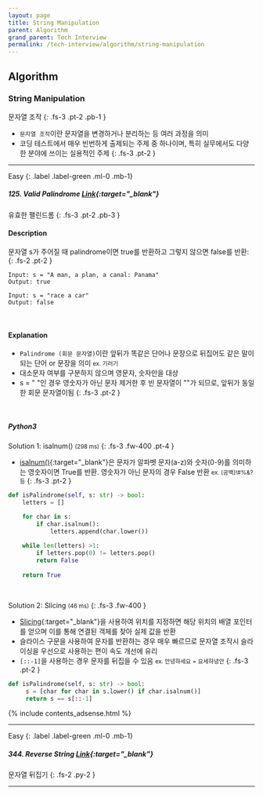 ```yaml
---
layout: page
title: String Manipulation
parent: Algorithm
grand_parent: Tech Interview
permalink: /tech-interview/algorithm/string-manipulation
---
```


## Algorithm

### String Manipulation
문자열 조작
{: .fs-3 .pt-2 .pb-1 }

- `문자열 조작`이란 문자열을 변경하거나 분리하는 등 여러 과정을 의미
- 코딩 테스트에서 매우 빈번하게 출제되는 주제 중 하나이며, 특히 실무에서도 다양한 분야에 쓰이는 실용적인 주제
{: .fs-3 .pt-2 }

---
Easy
{: .label .label-green .ml-0 .mb-1}

##### 125. Valid Palindrome [Link](https://leetcode.com/problems/valid-palindrome){:target="_blank"}
유효한 팰린드롬 
{: .fs-3 .pt-2 .pb-3 }

#### Description

문자열 s가 주어질 때 palindrome이면 true를 반환하고 그렇지 않으면 false를 반환:
{: .fs-2 .pt-2 }

```
Input: s = "A man, a plan, a canal: Panama"
Output: true

Input: s = "race a car"
Output: false
```

<br />

#### Explanation

- `Palindrome (회문 문자열)`이란 앞뒤가 똑같은 단어나 문장으로 뒤집어도 같은 말이 되는 단어 or 문장을 의미 <small>ex. 기러기</small>
- 대소문자 여부를 구분하지 않으며 영문자, 숫자만을 대상
- s = " "인 경우 영숫자가 아닌 문자 제거한 후 빈 문자열이 ""가 되므로, 앞뒤가 동일한 회문 문자열이됨
{: .fs-3 .pt-2 }

<br />

##### Python3

Solution 1: isalnum() <small>(298 ms)</small>
{: .fs-3 .fw-400 .pt-4 }

- [isalnum()](https://www.w3schools.com/python/ref_string_isalnum.asp){:target="_blank"}은 문자가 알파벳 문자(a-z)와 숫자(0-9)를 의미하는 영숫자이면 True를 반환. 영숫자가 아닌 문자의 경우 False 반환 <small>ex. (공백)!#%&? 등</small>
{: .fs-3 .pt-2 }

```python
def isPalindrome(self, s: str) -> bool:
    letters = []

    for char in s:
        if char.isalnum():
            letters.append(char.lower())
    
    while len(letters) >1:
        if letters.pop(0) != letters.pop()
        return False
    
    return True
```

<Br />

Solution 2: Slicing <small>(46 ms)</small>
{: .fs-3 .fw-400 }

- [Slicing](https://www.w3schools.com/python/python_strings_slicing.asp){:target="_blank"}을 사용하여 위치를 지정하면 해당 위치의 배열 포인터를 얻으며 이를 통해 연결된 객체를 찾아 실제 값을 반환
- 슬라이스 구문을 사용하여 문자를 반환하는 경우 매우 빠르므로 문자열 조작시 슬라이싱을 우선으로 사용하는 편이 속도 개선에 유리
- `[::-1]`을 사용하는 경우 문자를 뒤집을 수 있음 <small>ex. 안녕하세요 = 요세하녕안</small>
{: .fs-3 .pt-2 }

```python
def isPalindrome(self, s: str) -> bool:
     s = [char for char in s.lower() if char.isalnum()]
     return s == s[::-1]
```

{% include contents_adsense.html %}

---

Easy
{: .label .label-green .ml-0 .mb-1}

##### 344. Reverse String [Link](https://leetcode.com/problems/reverse-string){:target="_blank"}
문자열 뒤집기 
{: .fs-2 .py-2 }

---